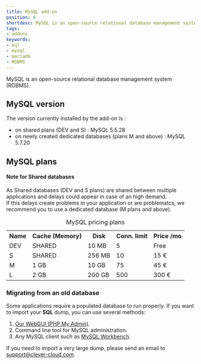 ```yaml
---
title: MySQL add-on
position: 6
shortdesc: MySQL is an open-source relational database management system (RDBMS).
tags:
- addons
keywords:
- sql
- mysql
- mariadb
- RDBMS
---
```


MySQL is an open-source relational database management system (RDBMS).

## MySQL version

The version currently installed by the add-on is :

- on shared plans (DEV and S) : MySQL 5.5.28
- on newly created dedicated databases (plans M and above) : MySQL 5.7.20

## MySQL plans

<div class="panel panel-warning">
  <div class="panel-heading">
    <h4 class="panel-title">Note for Shared databases</h4>
  </div>
  <div class="panel-body">
    As Shared databases (DEV and S plans) are shared between multiple applications and delays could appear in case of
  an high demand.<br />
  If this delays create problems in your application or are problematcs, we recommend you to use a dedicated database
  (M plans and above).
  </div>
</div>

<table class="table table-bordered table-striped dataTable"><caption>MySQL pricing plans</caption>
<tr>
<th>Name</th>
<th>Cache (Memory)</th>
<th>Disk</th>
<th>Conn. limit</th>
<th>Price /mo</th>
</tr>
<tr>
<td class="cc-col__price "><span class="label cc-label__price label-info">DEV</span></td>
<td>SHARED</td>
<td>10 MB</td>
<td>5</td>
<td>Free</td>
</tr>
<tr>
<td class="cc-col__price "><span class="label cc-label__price label-info">S</span></td>
<td>SHARED</td>
<td>256 MB</td>
<td>10</td>
<td>15 €</td>
</tr>
<tr>
<td class="cc-col__price "><span class="label cc-label__price label-info">M</span></td>
<td>1 GB</td>
<td>10 GB</td>
<td>75</td>
<td>45 €</td>
</tr>
<tr>
<td class="cc-col__price "><span class="label cc-label__price label-info">L</span></td>
<td>2 GB</td>
<td>200 GB</td>
<td>500</td>
<td>300 €</td>
</tr>
</table>

### Migrating from an old database

Some applications require a populated database to run properly.
If you want to import your **SQL** dump, you can use several methods:

1. [Our WebGUI (PHP My Admin)](https://dbms-pma.clever-cloud.com/).
2. Command line tool for MySQL administration.
3. Any MySQL client such as [MySQL Workbench](https://www.mysql.fr/products/workbench/).

If you need to import a very large dump, please send an email to <support@clever-cloud.com>.
